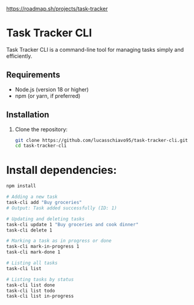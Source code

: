 https://roadmap.sh/projects/task-tracker

# Task Tracker CLI

Task Tracker CLI is a command-line tool for managing tasks simply and efficiently.

## Requirements

- Node.js (version 18 or higher)
- npm (or yarn, if preferred)

## Installation

1. Clone the repository:
   ```sh
   git clone https://github.com/lucasschiavo95/task-tracker-cli.git
   cd task-tracker-cli

# Install dependencies:
 ```sh
 npm install
```

```sh
# Adding a new task
task-cli add "Buy groceries"
# Output: Task added successfully (ID: 1)

# Updating and deleting tasks
task-cli update 1 "Buy groceries and cook dinner"
task-cli delete 1

# Marking a task as in progress or done
task-cli mark-in-progress 1
task-cli mark-done 1

# Listing all tasks
task-cli list

# Listing tasks by status
task-cli list done
task-cli list todo
task-cli list in-progress
